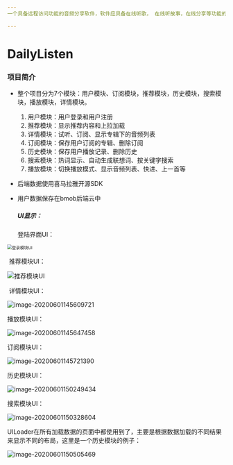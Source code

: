 ```yaml
---
一个具备远程访问功能的音频分享软件，软件应具备在线听歌， 在线听故事，在线分享等功能的音频分享app

---
```


# DailyListen

### 项目简介

- 整个项目分为7个模块：用户模块、订阅模块，推荐模块，历史模块，搜索模块，播放模块，详情模块。

  1. 用户模块：用户登录和用户注册
  2. 推荐模块：显示推荐内容和上拉加载
  3. 详情模块：试听、订阅、显示专辑下的音频列表
  4. 订阅模块：保存用户订阅的专辑、删除订阅
  5. 历史模块：保存用户播放记录、删除历史
  6. 搜索模块：热词显示、自动生成联想词、按关键字搜索
  7. 播放模块：切换播放模式、显示音频列表、快进、上一首等

- 后端数据使用喜马拉雅开源SDK

- 用户数据保存在bmob后端云中

  ##### UI显示：

  登陆界面UI：		

<img src="https://i.loli.net/2020/06/01/UcgzYH59pX16IO3.png" alt="登录模块UI" style="zoom:67%;" />

​			推荐模块UI：		

![推荐模块UI](https://i.loli.net/2020/06/01/2zyhNnuYqfGOW9Q.png)

​	详情模块UI：

![image-20200601145609721](https://i.loli.net/2020/06/01/JuwqYtShUKTfngI.png)

播放模块UI：

![image-20200601145647458](https://i.loli.net/2020/06/01/RYj6ZnF5wbPykuX.png)

订阅模块UI：

![image-20200601145721390](https://i.loli.net/2020/06/01/WT1zqikNgar9Khe.png )

历史模块UI：

![image-20200601150249434](https://i.loli.net/2020/06/01/SC2IYRcvHnuhoJ9.png)

搜索模块UI：

![image-20200601150328604](https://i.loli.net/2020/06/01/dyNUFHveI15zMgS.png)

UILoader在所有加载数据的页面中都使用到了，主要是根据数据加载的不同结果来显示不同的布局，这里是一个历史模块的例子：

![image-20200601150505469](https://i.loli.net/2020/06/01/9NLayDhBuz56G1i.png)










  

  

  


